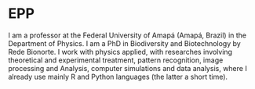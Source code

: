 # EPP
I am a professor at the Federal University of Amapá (Amapá, Brazil) in the Department of Physics. I am a PhD in Biodiversity and Biotechnology by Rede Bionorte. I work with physics applied, with researches involving theoretical and experimental treatment,  pattern recognition, image processing and Analysis, computer simulations and data analysis, where I already use mainly R and Python languages (the latter a short time).
